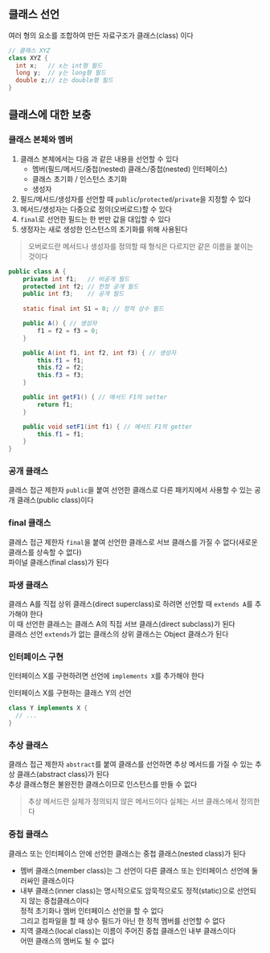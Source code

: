 ## 클래스 선언
여러 형의 요소를 조합하여 만든 자료구조가 클래스(class) 이다

```java
// 클래스 XYZ
class XYZ {
  int x;   // x는 int형 필드
  long y;  // y는 long형 필드
  double z;// z는 double형 필드
}
```

## 클래스에 대한 보충
### 클래스 본체와 멤버

1. 클래스 본체에서는 다음 과 같은 내용을 선언할 수 있다
   - 멤버(필드/메서드/중첩(nested) 클래스/중첩(nested) 인터페이스)
   - 클래스 초기화 / 인스턴스 초기화
   - 생성자
2. 필드/메서드/생성자를 선언할 때 `public`/`protected`/`private`을 지정할 수 있다
3. 메서드/생성자는 다중으로 정의(오버로드)할 수 있다
4. `final`로 선언한 필드는 한 번만 값을 대입할 수 있다
5. 생정자는 새로 생성한 인스턴스의 초기화를 위해 사용된다

> 오버로드란 메서드나 생성자를 정의할 때 형식은 다르지만 같은 이름을 붙이는 것이다

```java
public class A {
    private int f1;   // 비공개 필드
    protected int f2; // 한정 공개 필드
    public int f3;    // 공개 필드
    
    static final int S1 = 0; // 정적 상수 필드

    public A() { // 생성자
        f1 = f2 = f3 = 0;
    }

    public A(int f1, int f2, int f3) { // 생성자
        this.f1 = f1;
        this.f2 = f2;
        this.f3 = f3;
    }

    public int getF1() { // 메서드 F1의 setter
        return f1;
    }

    public void setF1(int f1) { // 메서드 F1의 getter
        this.f1 = f1;
    }
}
```

### 공개 클래스
클래스 접근 제한자 `public`을 붙여 선언한 클래스로 다른 패키지에서 사용할 수 있는 공개 클래스(public class)이다

### final 클래스
클래스 접근 제한자 `final`을 붙여 선언한 클래스로 서브 클래스를 가질 수 없다(새로운 클래스를 상속할 수 없다)  
파이널 클래스(final class)가 된다

### 파생 클래스
클래스 A를 직접 상위 클래스(direct superclass)로 하려면 선언할 때 `extends A`를 추가해야 한다  
이 때 선언한 클래스는 클래스 A의 직접 서브 클래스(direct subclass)가 된다  
클래스 선언 `extends`가 없는 클래스의 상위 클래스는 Object 클래스가 된다

### 인터페이스 구현
인터페이스 X를 구현하려면 선언에 `implements X`를 추가해야 한다

인터페이스 X를 구현하는 클래스 Y의 선언
```java
class Y implements X {
  // ...
}
```

### 추상 클래스
클래스 접근 제한자 `abstract`를 붙여 클래스를 선언하면 추상 메서드를 가질 수 있는 추상 클래스(abstract class)가 된다  
추상 클래스형은 불완전한 클래스이므로 인스턴스를 만들 수 없다

> 추상 메서드란 실체가 정의되지 않은 메서드이다 실체는 서브 클래스에서 정의한다

### 중첩 클래스
클래스 또는 인터페이스 안에 선언한 클래스는 중첩 클래스(nested class)가 된다
- 멤버 클래스(member class)는 그 선언이 다른 클래스 또는 인터페이스 선언에 둘러싸인 클래스이다
- 내부 클래스(inner class)는 명시적으로도 암묵적으로도 정적(static)으로 선언되지 않는 중첩클래스이다  
  정적 초기화나 멤버 인터페이스 선언을 할 수 없다  
  그리고 컴파일을 할 때 상수 필드가 아닌 한 정적 멤버를 선언할 수 없다
- 지역 클래스(local class)는 이름이 주어진 중첩 클래스인 내부 클래스이다  
  어떤 클래스의 멤버도 될 수 없다